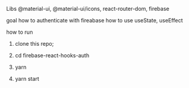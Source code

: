 Libs @material-ui, @material-ui/icons, react-router-dom, firebase



goal 
how to authenticate with fireabase
how to use useState, useEffect 

how to run 

1. clone this repo;

2. cd firebase-react-hooks-auth

3. yarn 

4. yarn start

